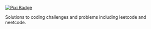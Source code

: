 [![Pixi Badge](https://img.shields.io/endpoint?url=https://raw.githubusercontent.com/prefix-dev/pixi/main/assets/badge/v0.json)](https://pixi.sh)

Solutions to coding challenges and problems including leetcode and neetcode.
